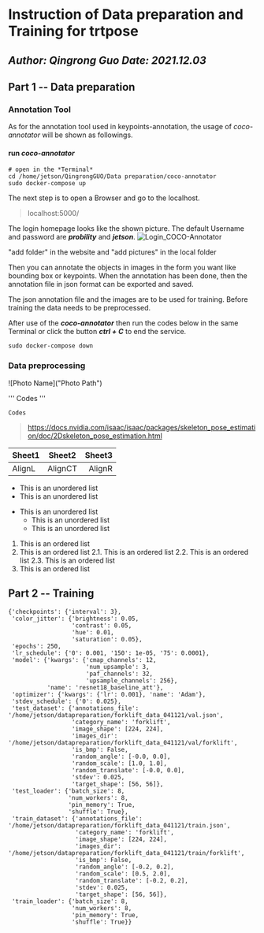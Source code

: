# Instruction of Data preparation and Training for trtpose
***Author: Qingrong Guo***
***Date: 2021.12.03***
---

## Part 1 -- Data preparation
### Annotation Tool
As for the annotation tool used in keypoints-annotation, the usage of *coco-annotator* will be shown as followings.
#### run *coco-annotator*
```
# open in the *Terminal*
cd /home/jetson/QingrongGUO/Data preparation/coco-annotator
sudo docker-compose up
```
The next step is to open a Browser and go to the localhost.
> localhost:5000/

The login homepage looks like the shown picture.
The default Username and password are ***probility*** and ***jetson***.
![Login_COCO-Annotator]("/home/jetson/Pictures/Login_COCO-Annotator.png")

"add folder" in the website and "add pictures" in the local folder

Then you can annotate the objects in images in the form you want like bounding box or keypoints.
When the annotation has been done, then the annotation file in json format can be exported and saved.

The json annotation file and the images are to be used for training. Before training the data needs to be preprocessed.

After use of the ***coco-annotator*** then run the codes below in the same Terminal or click the button ***ctrl + C*** to end the service.
```
sudo docker-compose down
```

### Data preprocessing
![Photo Name]("Photo Path")

'''
Codes
'''

```
Codes
```
> https://docs.nvidia.com/isaac/isaac/packages/skeleton_pose_estimation/doc/2Dskeleton_pose_estimation.html

Sheet1|Sheet2|Sheet3
:-----|:-----:|-----:
AlignL|AlignCT|AlignR

* This is an unordered list
* This is an unordered list
+ This is an unordered list
  - This is an unordered list
  - This is an unordered list

1. This is an ordered list
2. This is an ordered list
  2.1. This is an ordered list
  2.2. This is an ordered list
  2.3. This is an ordered list
3. This is an ordered list

## Part 2 -- Training

```
{'checkpoints': {'interval': 3},
 'color_jitter': {'brightness': 0.05,
                  'contrast': 0.05,
                  'hue': 0.01,
                  'saturation': 0.05},
 'epochs': 250,
 'lr_schedule': {'0': 0.001, '150': 1e-05, '75': 0.0001},
 'model': {'kwargs': {'cmap_channels': 12,
                      'num_upsample': 3,
                      'paf_channels': 32,
                      'upsample_channels': 256},
           'name': 'resnet18_baseline_att'},
 'optimizer': {'kwargs': {'lr': 0.001}, 'name': 'Adam'},
 'stdev_schedule': {'0': 0.025},
 'test_dataset': {'annotations_file': '/home/jetson/datapreparation/forklift_data_041121/val.json',
                  'category_name': 'forklift',
                  'image_shape': [224, 224],
                  'images_dir': '/home/jetson/datapreparation/forklift_data_041121/val/forklift',
                  'is_bmp': False,
                  'random_angle': [-0.0, 0.0],
                  'random_scale': [1.0, 1.0],
                  'random_translate': [-0.0, 0.0],
                  'stdev': 0.025,
                  'target_shape': [56, 56]},
 'test_loader': {'batch_size': 8,
                 'num_workers': 8,
                 'pin_memory': True,
                 'shuffle': True},
 'train_dataset': {'annotations_file': '/home/jetson/datapreparation/forklift_data_041121/train.json',
                   'category_name': 'forklift',
                   'image_shape': [224, 224],
                   'images_dir': '/home/jetson/datapreparation/forklift_data_041121/train/forklift',
                   'is_bmp': False,
                   'random_angle': [-0.2, 0.2],
                   'random_scale': [0.5, 2.0],
                   'random_translate': [-0.2, 0.2],
                   'stdev': 0.025,
                   'target_shape': [56, 56]},
 'train_loader': {'batch_size': 8,
                  'num_workers': 8,
                  'pin_memory': True,
                  'shuffle': True}}
```
